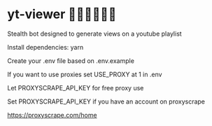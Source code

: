 # yt-viewer 🏴‍☠️🏴‍☠️🏴‍☠️

Stealth bot designed to generate views on a youtube playlist

Install dependencies: yarn

Create your .env file based on .env.example

If you want to use proxies set USE_PROXY at 1 in .env

Let PROXYSCRAPE_API_KEY  for free proxy use

Set PROXYSCRAPE_API_KEY if you have an account on proxyscrape

https://proxyscrape.com/home

